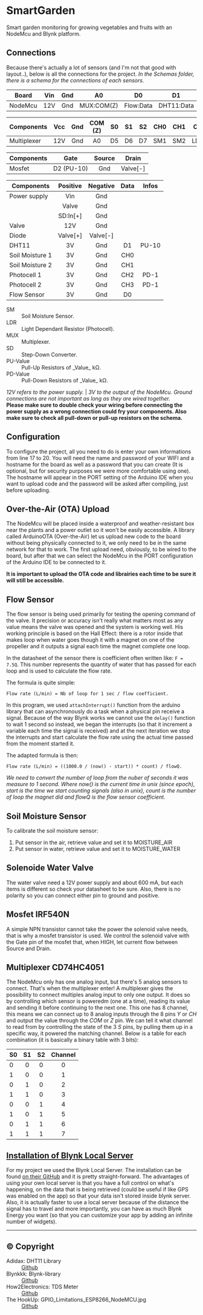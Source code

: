 # SmartGarden

Smart garden monitoring for growing vegetables and fruits with an NodeMcu and Blynk platform.

## Connections

Because there's actually a lot of sensors (and I'm not that good with layout..), below is all the connections for the project.
_In the Schemas folder, there is a schema for the connections of each sensors._

| Board   | Vin | Gnd |     A0     |    D0     |     D1     |     D2      |   D5   |   D6   |   D7   |
| ------- | :-: | :-: | :--------: | :-------: | :--------: | :---------: | :----: | :----: | :----: |
| NodeMcu | 12V | Gnd | MUX:COM(Z) | Flow:Data | DHT11:Data | Mosfet:Gate | MUX:S0 | MUX:S1 | MUX:S2 |

| Components  | Vcc | Gnd | COM (Z) | S0  | S1  | S2  | CH0 | CH1 | CH2  | CH3  |
| ----------- | :-: | :-: | :-----: | :-: | :-: | :-: | :-: | :-: | :--: | :--: |
| Multiplexer | 12V | Gnd |   A0    | D5  | D6  | D7  | SM1 | SM2 | LDR1 | LDR2 |

| Components |    Gate    | Source |  Drain   |
| ---------- | :--------: | :----: | :------: |
| Mosfet     | D2 (PU-10) |  Gnd   | Valve[-] |

| Components      | Positive | Negative | Data | Infos |
| --------------- | :------: | :------: | :--: | :---: |
| Power supply    |   Vin    |   Gnd    |      |       |
|                 |  Valve   |   Gnd    |      |       |
|                 | SD:In[+] |   Gnd    |      |       |
| Valve           |   12V    |   Gnd    |      |       |
| Diode           | Valve[+] | Valve[-] |      |       |
| DHT11           |    3V    |   Gnd    |  D1  | PU-10 |
| Soil Moisture 1 |    3V    |   Gnd    | CH0  |       |
| Soil Moisture 2 |    3V    |   Gnd    | CH1  |       |
| Photocell 1     |    3V    |   Gnd    | CH2  | PD-1  |
| Photocell 2     |    3V    |   Gnd    | CH3  | PD-1  |
| Flow Sensor     |    3V    |   Gnd    |  D0  |       |

<dl>
  <dt>SM</dt>
  <dd>Soil Moisture Sensor.</dd>
  <dt>LDR</dt>
  <dd>Light Dependant Resistor (Photocell).</dd>
  <dt>MUX</dt>
  <dd>Multiplexer.</dd>
  <dt>SD</dt>
  <dd>Step-Down Converter.</dd>
  <dt>PU-Value</dt>
  <dd>Pull-Up Resistors of _Value_ kΩ.</dd>
  <dt>PD-Value</dt>
  <dd>Pull-Down Resistors of _Value_ kΩ.</dd>
</dl>

_12V refers to the power supply._ | _3V to the output of the NodeMcu._
_Ground connections are not important as long as they are wired together._ <br>
**Please make sure to double check your wiring before connecting the power supply as a wrong connection could fry your components. Also make sure to check all pull-down or pull-up resistors on the schema.**

## Configuration

To configure the project, all you need to do is enter your own informations from line 17 to 20. You will need the name and password of your WIFI and a hostname for the board as well as a password that you can create (It is optional, but for security purposes we were more comfortable using one).
The hostname will appear in the PORT setting of the Arduino IDE when you want to upload code and the password will be asked after compiling, just before uploading.

## Over-the-Air (OTA) Upload

The NodeMcu will be placed inside a waterproof and weather-resistant box near the plants and a power outlet so it won't be
easily accessible. A library called ArduinoOTA (Over-the-Air) let us upload new code to the board without being physically
connected to it, we only need to be in the same network for that to work.
The first upload need, obviously, to be wired to the board, but after that we can select the NodeMcu in the PORT configuration of the Arduino IDE to be connected to it.

**It is important to upload the OTA code and librairies each time to be sure it will still be accessible.**

## Flow Sensor

The flow sensor is being used primarily for testing the opening command of the valve.
It precision or accuracy isn't really what matters most as any value means the valve was opened and the system is working well.
His working principle is based on the Hall Effect: there is a rotor inside that makes loop when water goes though it with a magnet on one of the propeller and it outputs a signal each time the magnet complete one loop.

In the datasheet of the sensor there is coefficient often written like: `F = 7.5Q`. This number represents the quantity of water that has passed for each loop and is used to calculate the flow rate.

The formula is quite simple:

```
Flow rate (L/min) = Nb of loop for 1 sec / flow coefficient.
```

In this program, we used `attachInterrupt()` function from the arduino library that can asynchronously do a task when a physical pin receive a signal. Because of the way Blynk works we cannot use the `delay()` function to wait 1 second so instead, we began the interrupts (so that it increment a variable each time the signal is received) and at the next iteration we stop the interrupts and start calculate the flow rate using the actual time passed from the moment started it.

The adapted formula is then:

```
Flow rate (L/min) = ((1000.0 / (now() - start)) * count) / flowQ.
```

_We need to convert the number of loop from the nuber of seconds it was measure to 1 second._
_Where now() is the current time in unix (since epoch), start is the time we start counting signals (also in unix), count is the number of loop the magnet did and flowQ is the flow sensor coefficient._

## Soil Moisture Sensor

To calibrate the soil moisture sensor:

1. Put sensor in the air, retrieve value and set it to MOISTURE_AIR
2. Put sensor in water, retrieve value and set it to MOISTURE_WATER

## Solenoide Water Valve

The water valve need a 12V power supply and about 600 mA, but each items is different
so check your datasheet to be sure. Also, there is no polarity so you can connect either pin
to ground and positive.

## Mosfet IRF540N

A simple NPN transistor cannot take the power the solenoid valve needs, that is why a mosfet transistor is used. We control the solenoid valve with the Gate pin of the mosfet that, when HIGH, let current flow between Source and Drain.

## Multiplexer CD74HC4051

The NodeMcu only has one analog input, but there's 5 analog sensors to connect. That's when the multiplexer enter!
A multiplexer gives the possibility to connect multiples analog input to only one output. It does so by controlling which
sensor is poweredm (one at a time), reading its value and sending it before continuing to the next one.
This one has 8 channel, this means we can connect up to 8 analog inputs through the 8 pins _Y_ or _CH_ and output the value
through the _COM_ or _Z_ pin. We can tell it what channel to read from by controlling the state of the 3 _S_ pins, by pulling them
up in a specific way, it powered the matching channel.
Below is a table for each combination (it is basically a binary table with 3 bits):

| S0  | S1  | S2  | Channel |
| --- | :-: | :-: | :-----: |
| 0   |  0  |  0  |    0    |
| 1   |  0  |  0  |    1    |
| 0   |  1  |  0  |    2    |
| 1   |  1  |  0  |    3    |
| 0   |  0  |  1  |    4    |
| 1   |  0  |  1  |    5    |
| 0   |  1  |  1  |    6    |
| 1   |  1  |  1  |    7    |

## [Installation of Blynk Local Server](https://github.com/blynkkk/blynk-server)

For my project we used the Blynk Local Server. The installation can be found [on their GitHub](https://github.com/blynkkk/blynk-server) and it is pretty straight-forward.
The advantages of using your own local server is that you have a full control on what's happening, on the data that is being retrieved (could be
useful if like GPS was enabled on the app) so that your data isn't stored inside blynk server. Also, it is actually faster to use a local server
because of the distance the signal has to travel and more importantly, you can have as much Blynk Energy you want (so that you can customize your app by
adding an infinite number of widgets).

---

## © Copyright

<dl>
  <dt>Adidax: DHT11 Library</dt>
  <dd><a href="https://github.com/adidax/dht11">Github</a></dd>
  <dt>Blynkkk: Blynk-library</dt>
  <dd><a href="https://github.com/blynkkk/blynk-library">Github</a></dd>
  <dt>How2Electronics: TDS Meter</dt>
  <dd><a href="https://how2electronics.com/iot-based-tds-meter-using-esp8266-for-water-quality-monitoring/">Github</a></dd>
  <dt>The HookUp: GPIO_Limitations_ESP8266_NodeMCU.jpg</dt>
  <dd><a href="https://github.com/thehookup/Wireless_MQTT_Doorbell/blob/master/GPIO_Limitations_ESP8266_NodeMCU.jpg">Github</a></dd>
</dl>
